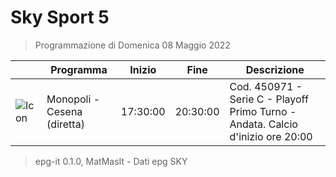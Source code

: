 # Sky Sport 5
> Programmazione di Domenica 08 Maggio 2022

||Programma|Inizio|Fine|Descrizione|
|---|---|---|---|---|
|![Icon](https://guidatv.sky.it/uuid/feffea10-0cc0-4e3b-995c-f4f8bf2b454c/cover?md5ChecksumParam=a53e78a35dcccd9ef1536909af8fc207)|Monopoli - Cesena (diretta)|17:30:00|20:30:00|Cod. 450971 - Serie C - Playoff Primo Turno - Andata. Calcio d&#039;inizio ore 20:00



 > epg-it 0.1.0, MatMasIt - Dati epg SKY